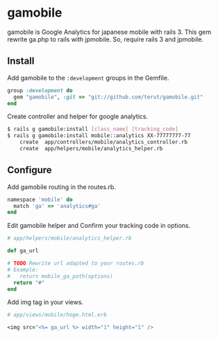 gamobile
========
gamobile is Google Analytics for japanese mobile with rails 3.
This gem rewrite ga.php to rails with jpmobile.
So, require rails 3 and jpmobile.

Install
-------
Add gamobile to the `:development` groups in the Gemfile.

``` ruby
group :development do
  gem "gamobile", :git => "git://github.com/terut/gamobile.git"
end
```

Create controller and helper for google analytics.

``` bash
$ rails g gamobile:install [class_name] [tracking_code]
$ rails g gamobile:install mobile::analytics XX-77777777-77
    create  app/controllers/mobile/analytics_controller.rb
    create  app/helpers/mobile/analytics_helper.rb
```

Configure
---------

Add gamobile routing in the routes.rb.

``` ruby
namespace 'mobile' do
  match 'ga' => 'analytics#ga'
end
```

Edit gamobile helper and Confirm your tracking code in options.

``` ruby
# app/helpers/mobile/analytics_helper.rb

def ga_url

# TODO Rewrite url adapted to your routes.rb
# Example:
#   return mobile_ga_path(options)
  return "#" 
end
```

Add img tag in your views.

``` ruby
# app/views/mobile/hoge.html.erb

<img src="<%= ga_url %> width="1" height="1" />
```
